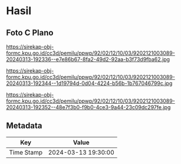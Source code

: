 # Hasil

## Foto C Plano

https://sirekap-obj-formc.kpu.go.id/cc3d/pemilu/ppwp/92/02/12/10/03/9202121003089-20240313-192336--e7e86b67-8fa2-49d2-92aa-b3f73d9fba62.jpg

https://sirekap-obj-formc.kpu.go.id/cc3d/pemilu/ppwp/92/02/12/10/03/9202121003089-20240313-192344--1d19794d-0d04-4224-b56b-1b767046799c.jpg

https://sirekap-obj-formc.kpu.go.id/cc3d/pemilu/ppwp/92/02/12/10/03/9202121003089-20240313-192352--48e7f3b0-f9b0-4ce3-9a44-23c09dc297fe.jpg


## Metadata

| Key        | Value               |
| ---------- | ------------------- |
| Time Stamp | 2024-03-13 19:30:00 |



